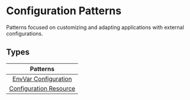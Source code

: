 # Configuration Patterns

Patterns focused on customizing and adapting applications with external configurations.

## Types

| Patterns |
|:-:|
| [EnvVar Configuration](./EnvVarConfiguration/README.md) |
| [Configuration Resource](./ConfigurationResource/README.md) |
